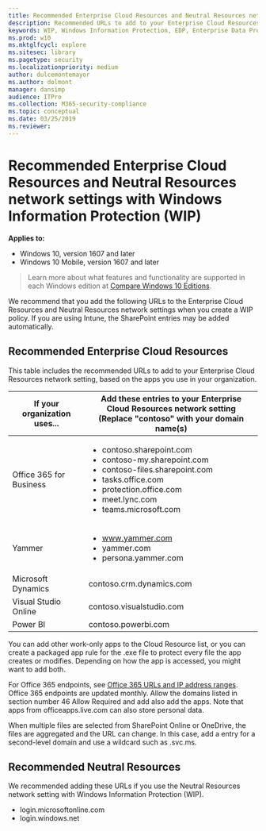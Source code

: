 ```yaml
---
title: Recommended Enterprise Cloud Resources and Neutral Resources network settings with Windows Information Protection (WIP) (Windows 10)
description: Recommended URLs to add to your Enterprise Cloud Resources and Neutral Resources network settings, when used with Windows Information Protection (WIP).
keywords: WIP, Windows Information Protection, EDP, Enterprise Data Protection, WIP and Neutral Resources, WIP and Enterprise Cloud Resources
ms.prod: w10
ms.mktglfcycl: explore
ms.sitesec: library
ms.pagetype: security
ms.localizationpriority: medium
author: dulcemontemayor
ms.author: dolmont
manager: dansimp
audience: ITPro
ms.collection: M365-security-compliance
ms.topic: conceptual
ms.date: 03/25/2019
ms.reviewer: 
---
```


# Recommended Enterprise Cloud Resources and Neutral Resources network settings with Windows Information Protection (WIP)

**Applies to:**

- Windows 10, version 1607 and later
- Windows 10 Mobile, version 1607 and later

>Learn more about what features and functionality are supported in each Windows edition at [Compare Windows 10 Editions](https://www.microsoft.com/WindowsForBusiness/Compare).

We recommend that you add the following URLs to the Enterprise Cloud Resources and Neutral Resources network settings when you create a WIP policy. If you are using Intune, the SharePoint entries may be added automatically. 

## Recommended Enterprise Cloud Resources
This table includes the recommended URLs to add to your Enterprise Cloud Resources network setting, based on the apps you use in your organization.

|If your organization uses... |Add these entries to your Enterprise Cloud Resources network setting<br>(Replace "contoso" with your domain name(s)|
|-----------------------------|---------------------------------------------------------------------|
|Office 365 for Business |<ul><li>contoso.sharepoint.com</li><li>contoso-my.sharepoint.com</li><li>contoso-files.sharepoint.com</li><li>tasks.office.com</li><li>protection.office.com</li><li>meet.lync.com</li><li>teams.microsoft.com</li></ul> |
|Yammer |<ul><li>www.yammer.com</li><li>yammer.com</li><li>persona.yammer.com</li></ul> |
|Microsoft Dynamics |contoso.crm.dynamics.com |
|Visual Studio Online |contoso.visualstudio.com |
|Power BI |contoso.powerbi.com |

You can add other work-only apps to the Cloud Resource list, or you can create a packaged app rule for the .exe file to protect every file the app creates or modifies. Depending on how the app is accessed, you might want to add both.

For Office 365 endpoints, see [Office 365 URLs and IP address ranges](https://docs.microsoft.com/office365/enterprise/urls-and-ip-address-ranges). 
Office 365 endpoints are updated monthly. 
Allow the domains listed in section number 46 Allow Required and add also add the apps. 
Note that apps from officeapps.live.com can also store personal data. 

When multiple files are selected from SharePoint Online or OneDrive, the files are aggregated and the URL can change. In this case, add a entry for a second-level domain and use a wildcard such as .svc.ms. 


## Recommended Neutral Resources
We recommended adding these URLs if you use the Neutral Resources network setting with Windows Information Protection (WIP).
<ul>
    <li>login.microsoftonline.com</li>
    <li>login.windows.net</li>
</ul>
